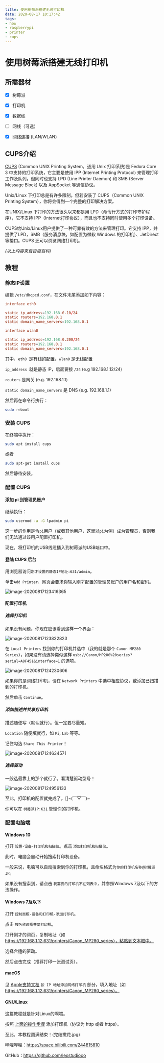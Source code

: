 ```yaml
---
title: 使用树莓派搭建无线打印机
date: 2020-08-17 10:17:42
tags:
- how
- raspberrypi
- printer
- cups
---
```


# 使用树莓派搭建无线打印机

## 所需器材

- [x] 树莓派
- [x] 打印机
- [x] 数据线
- [ ] 网线（可选）
- [x] 网络连接 (LAN/WLAN)



## CUPS介绍

[CUPS](https://cups.org) (Common UNIX Printing System，通用 Unix 打印系统)是 Fedora Core 3 中支持的打印系统，它主要是使用 IPP (Internet Printing Protocol) 来管理打印工作及队列，但同时也支持 LPD (Line Printer Daemon) 和 SMB (Server Message Block) 以及 AppSocket 等通信协议。

Unix/Linux 下打印总是有许多限制。但若安装了 CUPS（Common UNIX Printing System），你将会得到一个完整的打印解决方案。

在UNIX/Linux 下打印的方法很久以来都是用 LPD（命令行方式的打印守护程序），它不支持 IPP（Internet打印协议），而且也不支持同时使用多个打印设备。

CUPS给Unix/Linux用户提供了一种可靠有效的方法来管理打印。它支持 IPP，并提供了LPD，SMB（服务消息块，如配置为微软 Windows 的打印机）、JetDirect 等接口。CUPS 还可以浏览网络打印机。

*(以上内容来自百度百科)*



## 教程

### 静态IP设置

编辑 `/etc/dhcpcd.conf`，在文件末尾添加如下内容：

```conf
interface eth0

static ip_address=192.168.0.10/24
static routers=192.168.0.1
static domain_name_servers=192.168.0.1

interface wlan0

static ip_address=192.168.0.200/24
static routers=192.168.0.1
static domain_name_servers=192.168.0.1
```

其中，`eth0 `是有线的配置，`wlan0` 是无线配置

 `ip_address `就是静态 IP，后面要接 `/24` (e.g 192.168.1.12/24)

 `routers` 是网关 (e.g. 192.168.1.1)

 `static domain_name_servers` 是 DNS (e.g. 192.168.1.1)

 然后再在命令行执行：

```bash
sudo reboot
```



### 安装 CUPS

在终端中执行：

```bash
sudo apt install cups
```

或者

```bash
sudo apt-get install cups
```

然后静待安装。



### 配置 CUPS

#### 添加 pi 到管理员账户

继续执行：

```bash
sudo usermod -a -G lpadmin pi
```

这一步的作用是令`pi`用户（或者其他用户，这里以`pi`为例）成为管理员，否则我们无法通过该用户配置打印机。

现在，将打印机的USB线缆插入到树莓派的USB端口中。



#### 登陆 CUPS 后台

用浏览器访问`刚才设置的静态IP地址:631/admin`。

单击`Add Printer`，网页会要求你输入刚才配置的管理员账户的用户名和密码。

![image-20200817123416365](https://leostudiooo.github.io/img/image-20200817123416365.png)



#### 配置打印机

##### 选择打印机

如果没有问题，你现在应该看到这样一个界面：

![image-20200817123822823](https://leostudiooo.github.io/img/image-20200817123822823.png)

在 `Local Printers` 找到你的打印机并选中（我的就是那个 `Canon MP280 Series`），如果没有请选择类似这样 `usb://Canon/MP280%20series?serial=A0F451&interface=1` 的选项。

![image-20200817124230606](https://leostudiooo.github.io/img/image-20200817124230606.png)

如果你的是网络打印机，请在 `Network Printers` 中选中相应协议，或添加已扫描到的打印机。

然后单击 `Continue`。



##### 添加描述并共享打印机

描述随便写（默认就行）。但一定要尽量短。

`Location` 随便填就行，如 `Pi`, `Lab` 等等。

记住勾选 `Share This Printer`！

![image-20200817124634571](https://leostudiooo.github.io/img/image-20200817124634571.png)



##### 选择驱动

一般选最靠上的那个就行了。看清楚驱动型号！

![image-20200817124956133](https://leostudiooo.github.io/img/image-20200817124956133.png)





至此，打印机的配置就完成了。[]\~(￣▽￣)~

你可以在 `树莓派IP:631` 管理你的打印机。



### 配置电脑端

#### Windows 10

打开 `设置-设备-打印机和扫描仪`。点击 `添加打印机和扫描仪`。

此时，电脑会自动开始搜索打印机设备。

一般来说，电脑可以自动搜索到你的打印机，且命名格式为`你的打印机名称@树莓派IP`。

如果没有搜索到，请点击 `我需要的打印机不在列表中`，并参照Windows 7及以下的方法操作。



#### Windows 7及以下

打开 `控制面板-设备和打印机-添加打印机`。

点击 `按名称选择共享打印机`。

打开刚才的网页，复制地址（如 https://192.168.1.12:631/printers/Canon_MP280_series），粘贴到文本框中。

选择合适的驱动。

然后点击完成（推荐打印一张测试页）。



#### macOS

见 [Apple支持文档](https://support.apple.com/zh-cn/guide/mac-help/mh14004/10.15/mac/10.15) `按 IP 地址添加网络打印机` 部分，填入地址（如 https://192.168.1.12:631/printers/Canon_MP280_series）。



#### GNU/Linux

这篇教程就是针对Linux的啊喂。

按照 [上面的操作步骤](#安装CUPS) 添加打印机（协议为 http 或者 https）。







至此，本教程圆满结束！(完结撒花.jpg)

哔哩哔哩：https://space.bilibili.com/244815810

GitHub：https://github.com/leostudiooo